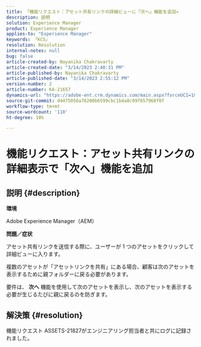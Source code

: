 ```yaml
---
title: 「機能リクエスト：アセット共有リンクの詳細ビューに「次へ」機能を追加»
description: 説明
solution: Experience Manager
product: Experience Manager
applies-to: "Experience Manager"
keywords: 「KCS」
resolution: Resolution
internal-notes: null
bug: false
article-created-by: Nayanika Chakravarty
article-created-date: "3/14/2023 2:40:31 PM"
article-published-by: Nayanika Chakravarty
article-published-date: "3/14/2023 2:55:12 PM"
version-number: 2
article-number: KA-21657
dynamics-url: "https://adobe-ent.crm.dynamics.com/main.aspx?forceUCI=1&pagetype=entityrecord&etn=knowledgearticle&id=3f5b4c26-76c2-ed11-83ff-6045bd006a22"
source-git-commit: d4475056a76200b6599cbc1b4a8c09f657968f0f
workflow-type: tm+mt
source-wordcount: '110'
ht-degree: 10%

---
```


# 機能リクエスト：アセット共有リンクの詳細表示で「次へ」機能を追加

## 説明 {#description}


<b>環境</b>

Adobe Experience Manager（AEM）

<b>問題／症状</b>

アセット共有リンクを送信する際に、ユーザーが 1 つのアセットをクリックして詳細ビューに入ります。

複数のアセットが「アセットリンクを共有」にある場合、顧客は次のアセットを表示するために親フォルダーに戻る必要があります。

要件は、 <b>次へ</b> 機能を使用して次のアセットを表示し、次のアセットを表示する必要が生じるたびに親に戻るのを防ぎます。


## 解決策 {#resolution}


機能リクエスト ASSETS-21827がエンジニアリング担当者と共にログに記録されました。
